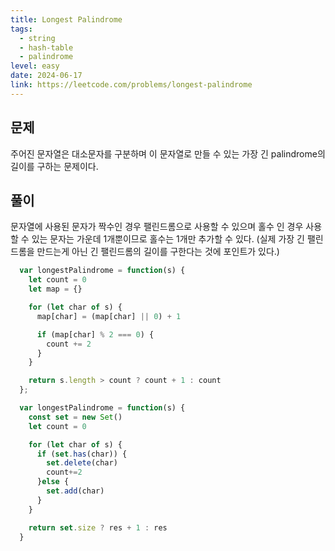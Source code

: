 ```yaml
---
title: Longest Palindrome
tags:
  - string
  - hash-table
  - palindrome
level: easy
date: 2024-06-17
link: https://leetcode.com/problems/longest-palindrome
---
```


## 문제

주어진 문자열은 대소문자를 구분하며 이 문자열로 만들 수 있는 가장 긴 palindrome의 길이를 구하는 문제이다.

## 풀이

문자열에 사용된 문자가 짝수인 경우 팰린드롬으로 사용할 수 있으며 홀수 인 경우 사용할 수 있는 문자는 가운데 1개뿐이므로 홀수는 1개만 추가할 수 있다.
(실제 가장 긴 팰린드롬을 만드는게 아닌 긴 팰린드롬의 길이를 구한다는 것에 포인트가 있다.)

```js
  var longestPalindrome = function(s) {
    let count = 0
    let map = {}

    for (let char of s) {
      map[char] = (map[char] || 0) + 1

      if (map[char] % 2 === 0) {
        count += 2
      }
    }

    return s.length > count ? count + 1 : count
  };
```

```js
  var longestPalindrome = function(s) {
    const set = new Set()
    let count = 0

    for (let char of s) {
      if (set.has(char)) {
        set.delete(char)
        count+=2
      }else {
        set.add(char)
      }
    }

    return set.size ? res + 1 : res
  }
```
